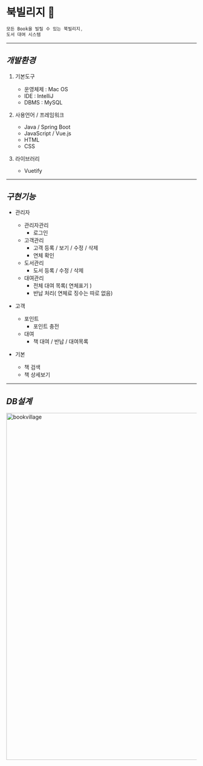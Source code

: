 # 북빌리지 📙

```java
모든 Book을 빌릴 수 있는 북빌리지,
도서 대여 시스템
```
---
## *개발환경*

1. 기본도구
   - 운영체제 : Mac OS
   - IDE : IntelliJ
   - DBMS : MySQL
   
2. 사용언어 / 프레임워크
   - Java / Spring Boot
   - JavaScript / Vue.js
   - HTML
   - CSS

3. 라이브러리
   - Vuetify
 
 ---
## *구현기능*

- 관리자
  - 관리자관리
    - 로그인
  - 고객관리
    - 고객 등록 / 보기 / 수정 / 삭제
    - 연체 확인
  - 도서관리
    - 도서 등록 / 수정 / 삭제
  - 대여관리
    - 전체 대여 목록( 연체표기 )
    - 반납 처리( 연체료 징수는 따로 없음)
 

- 고객
  - 포인트
    - 포인트 충전
  - 대여
    - 책 대여 / 반납 / 대여목록
   
- 기본
  - 책 검색
  - 책 상세보기
 
 ---
 ## *DB설계*
 <img width="919" alt="bookvillage" src="https://user-images.githubusercontent.com/78000536/146476739-cddd6936-e642-4db6-b580-962a2c523e1e.png">
 
